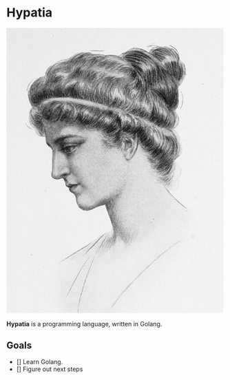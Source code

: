 # Hypatia #

![Hypatia](Hypatia)

**Hypatia** is a programming language, written in Golang. 

## Goals ##
- [] Learn Golang.
- [] Figure out next steps

